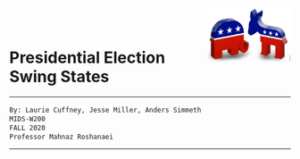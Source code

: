 <img src="https://github.com/Cuffnela/2020-Presidential-Election-Swing-State-Data-Analysis/blob/master/Analysis/extra/img/political_logos.jpg" width="150" height="100" align="right">

<br />
<br />


# Presidential Election Swing States


***
    By: Laurie Cuffney, Jesse Miller, Anders Simmeth
    MIDS-W200
    FALL 2020
    Professor Mahnaz Roshanaei
---
